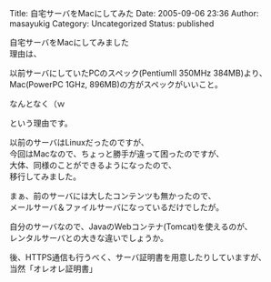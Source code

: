 Title: 自宅サーバをMacにしてみた
Date: 2005-09-06 23:36
Author: masayukig
Category: Uncategorized
Status: published

自宅サーバをMacにしてみました  
理由は、

以前サーバにしていたPCのスペック(PentiumII 350MHz
384MB)より、Mac(PowerPC 1GHz, 896MB)の方がスペックがいいこと。

なんとなく（ｗ

という理由です。

以前のサーバはLinuxだったのですが、  
今回はMacなので、ちょっと勝手が違って困ったのですが、  
大体、同様のことができるようになったので、  
移行してみました。

まぁ、前のサーバには大したコンテンツも無かったので、  
メールサーバ＆ファイルサーバになっているだけでしたが。

自分のサーバなので、JavaのWebコンテナ(Tomcat)を使えるのが、  
レンタルサーバとの大きな違いでしょうか。

後、HTTPS通信も行うべく、サーバ証明書を用意したりしていますが、  
当然「オレオレ証明書」
